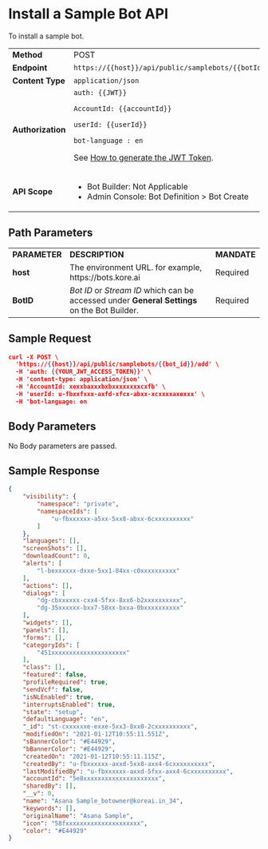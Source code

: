 # Install a Sample Bot API

To install a sample bot.


<table>
  <tr>
   <td><strong>Method</strong>
   </td>
   <td>POST
   </td>
  </tr>
  <tr>
   <td><strong>Endpoint</strong>
   </td>
   <td><code>https://{{host}}/api/public/samplebots/{{botId}}/add</code>
   </td>
  </tr>
  <tr>
   <td><strong>Content Type</strong>
   </td>
   <td><code>application/json</code>
   </td>
  </tr>
  <tr>
   <td><strong>Authorization</strong>
   </td>
   <td><code>auth: {{JWT}}</code>
<p>
<code>AccountId: {{accountId}}</code>
<p>
<code>userId: {{userId}}</code>
<p>
<code>bot-language : en</code>
<p>
See <a href="https://developer.kore.ai/docs/bots/api-guide/apis/#Generating_the_JWT_Token">How to generate the JWT Token</a>.
   </td>
  </tr>
  <tr>
   <td><strong>API Scope</strong>
   </td>
   <td>
<ul>

<li>Bot Builder: Not Applicable

<li>Admin Console: Bot Definition > Bot Create
</li>
</ul>
   </td>
  </tr>
</table>


 


## Path Parameters


<table>
  <tr>
   <td><strong>PARAMETER</strong>
   </td>
   <td><strong>DESCRIPTION</strong>
   </td>
   <td><strong>MANDATE</strong>
   </td>
  </tr>
  <tr>
   <td><strong>host</strong>
   </td>
   <td>The environment URL. for example, https://bots.kore.ai
   </td>
   <td>Required
   </td>
  </tr>
  <tr>
   <td><strong>BotID</strong>
   </td>
   <td><em>Bot ID</em> or <em>Stream ID</em> which can be accessed under <strong>General Settings</strong> on the Bot Builder.
   </td>
   <td>Required
   </td>
  </tr>
</table>


 


## Sample Request


```json
curl -X POST \
  'https://{{host}}/api/public/samplebots/{{bot_id}}/add' \
  -H 'auth: {{YOUR_JWT_ACCESS_TOKEN}}' \
  -H 'content-type: application/json' \
  -H 'AccountId: xexxbaxxxbxbxxxxxxxxcxfb' \
  -H 'userId: u-fbxxfxxx-axfd-xfcx-abxx-xcxxxxaxexxx' \
  -H 'bot-language: en 
```

## Body Parameters

No Body parameters are passed.
## Sample Response

```json
{
    "visibility": {
        "namespace": "private",
        "namespaceIds": [
            "u-fbxxxxxx-a5xx-5xx8-abxx-6cxxxxxxxxxx"
        ]
    },
    "languages": [],
    "screenShots": [],
    "downloadCount": 0,
    "alerts": [
        "l-bexxxxxx-dxxe-5xx1-84xx-c0xxxxxxxxxx"
    ],
    "actions": [],
    "dialogs": [
        "dg-cbxxxxxx-cxx4-5fxx-8xx6-b2xxxxxxxxxx",
        "dg-35xxxxxx-bxx7-58xx-bxxa-0bxxxxxxxxxx"
    ],
    "widgets": [],
    "panels": [],
    "forms": [],
    "categoryIds": [
        "451xxxxxxxxxxxxxxxxxxxxx"
    ],
    "class": [],
    "featured": false,
    "profileRequired": true,
    "sendVcf": false,
    "isNLEnabled": true,
    "interruptsEnabled": true,
    "state": "setup",
    "defaultLanguage": "en",
    "_id": "st-cxxxxxxe-exxe-5xx3-8xx0-2cxxxxxxxxxx",
    "modifiedOn": "2021-01-12T10:55:11.551Z",
    "sBannerColor": "#E44929",
    "bBannerColor": "#E44929",
    "createdOn": "2021-01-12T10:55:11.115Z",
    "createdBy": "u-fbxxxxxx-axxd-5xx8-axx4-6cxxxxxxxxxx",
    "lastModifiedBy": "u-fbxxxxxx-axxd-5fxx-axx4-6cxxxxxxxxxx",
    "accountId": "5e8xxxxxxxxxxxxxxxxxxxxx",
    "sharedBy": [],
    "__v": 0,
    "name": "Asana Sample_botowner@koreai.in_34",
    "keywords": [],
    "originalName": "Asana Sample",
    "icon": "58fxxxxxxxxxxxxxxxxxxxxx",
    "color": "#E44929"
}
```